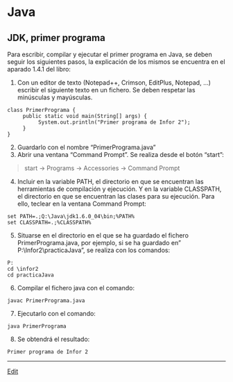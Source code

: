 # Java

## JDK, primer programa
Para escribir, compilar y ejecutar el primer programa en Java, se deben seguir los siguientes pasos, la explicación de los mismos se encuentra en el aparado 1.4.1 del libro:

1. Con un editor de texto (Notepad++, Crimson, EditPlus, Notepad, …) escribir el siguiente texto en un fichero. Se deben respetar las minúsculas y mayúsculas.
```
class PrimerPrograma {
     public static void main(String[] args) {
          System.out.println("Primer programa de Infor 2");
     }
}
```
2. Guardarlo con el nombre “PrimerPrograma.java”
3. Abrir una ventana “Command Prompt”. Se realiza desde el botón “start”:
  >start -> Programs -> Accessories -> Command Prompt
4. Incluir en la variable PATH, el directorio en que se encuentran las herramientas de compilación y ejecución. Y en la variable CLASSPATH, el directorio en que se encuentran las clases para su ejecución. Para ello, teclear en la ventana Command Prompt:

```
set PATH=.;Q:\Java\jdk1.6.0_04\bin;%PATH%
set CLASSPATH=.;%CLASSPATH%
```
5. Situarse en el directorio en el que se ha guardado el fichero PrimerPrograma.java, por ejemplo, si se ha guardado en” P:\Infor2\practicaJava”, se realiza con los comandos:

```
P:
cd \infor2
cd practicaJava
```
6. Compilar el fichero java con el comando:

```
javac PrimerPrograma.java
```
7. Ejecutarlo con el comando:

```
java PrimerPrograma
```
8. Se obtendrá el resultado:

```
Primer programa de Infor 2
```
   
---
[Edit](https://github.com/nicolasserrano/CS/edit/master/JDK.md)
<style>
div.container ul, div.container ol {
    padding-left: 1.4em;
}
</style>
